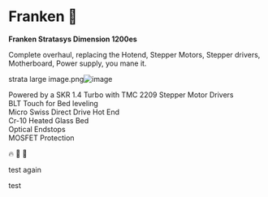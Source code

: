 # Franken  :rocket:
**Franken Stratasys Dimension 1200es**  

Complete overhaul, replacing the Hotend, Stepper Motors, Stepper drivers, Motherboard, Power supply, you mane it. 


strata large image.png![image](https://user-images.githubusercontent.com/18175813/110194259-b1ed7e80-7e05-11eb-9c98-d722472cf591.png)

Powered by a SKR 1.4 Turbo with TMC 2209 Stepper Motor Drivers  
BLT Touch for Bed leveling  
Micro Swiss Direct Drive Hot End  
Cr-10 Heated Glass Bed  
Optical Endstops  
MOSFET Protection


:fire:
:palm_tree:
:palm_tree:


test again  

test


